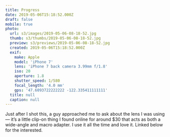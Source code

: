 ```yaml
---
title: Progress
date: 2019-05-06T15:18:52.000Z
draft: false
mobile: true
photo:
  url: s3/images/2019-05-06-08-18-52.jpg
  thumb: s3/thumbs/2019-05-06-08-18-52.jpg
  preview: s3/previews/2019-05-06-08-18-52.jpg
  created: 2019-05-06T15:18:52.000Z
  exif:
    make: Apple
    model: 'iPhone 7'
    lens: 'iPhone 7 back camera 3.99mm f/1.8'
    iso: 20
    aperture: 1.8
    shutter_speed: 1/580
    focal_length: '4.0 mm'
    gps: '47.6093722222222 -122.335411111111'
  title: null
  caption: null
---
```


Just after I shot this, a guy approached me to ask about the lens I was using — it’s a little clip-on thing I found online for around $30 that acts as both a wide-angle and macro adapter. I use it all the time and love it. Linked below for the interested.
